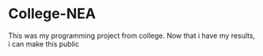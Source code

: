 # College-NEA

This was my programming project from college. Now that i have my results, i can make this public
